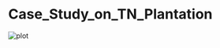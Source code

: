 # Case_Study_on_TN_Plantation
![plot](https://github.com/Chaithra8/Case_Study_on_TN_Plantation/issues/1#issue-1496553486)
